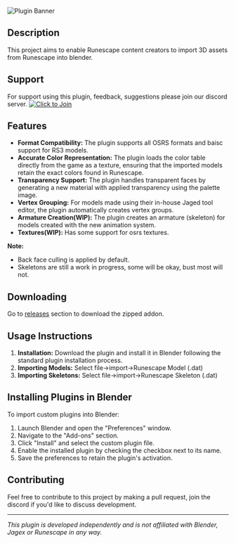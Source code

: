 ![Plugin Banner](https://i.imgur.com/zisJ10P.png)

## Description
This project aims to enable Runescape content creators to import 3D assets from Runescape into blender. 

## Support

For support using this plugin, feedback, suggestions please join our discord server.
[![Click to Join](https://i.imgur.com/9dYHk5P.png)](https://discord.gg/Fj7kaZJa9U)


## Features


- **Format Compatibility:** The plugin supports all OSRS formats and baisc support for RS3 models.
- **Accurate Color Representation:** The plugin loads the color table directly from the game as a texture, ensuring that the imported models retain the exact colors found in Runescape.
- **Transparency Support:** The plugin handles transparent faces by generating a new material with applied transparency using the palette image.
- **Vertex Grouping:** For models made using their in-house Jaged tool editor, the plugin automatically creates vertex groups.
- **Armature Creation(WIP):** The plugin creates an armature (skeleton) for models created with the new animation system.
- **Textures(WIP):** Has some support for osrs textures.



**Note:** 

- Back face culling is applied by default.
- Skeletons are still a work in progress, some will be okay, bust most will not. 

## Downloading


Go to [releases](https://github.com/tamateea/RuneBlend/releases) section to download the zipped addon.


## Usage Instructions


1. **Installation:** Download the plugin and install it in Blender following the standard plugin installation process.
2. **Importing Models:** Select file->import->Runescape Model (.dat)
2. **Importing Skeletons:** Select file->import->Runescape Skeleton (.dat)

## Installing Plugins in Blender


To import custom plugins into Blender:
1. Launch Blender and open the "Preferences" window.
2. Navigate to the "Add-ons" section.
3. Click "Install" and select the custom plugin file.
4. Enable the installed plugin by checking the checkbox next to its name.
5. Save the preferences to retain the plugin's activation.



## Contributing


Feel free to contribute to this project by making a pull request, join the discord if you'd like to discuss development.

---

*This plugin is developed independently and is not affiliated with Blender, Jagex or Runescape in any way.*
